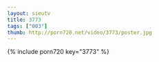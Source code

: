 ```yaml
--- 
layout: sieutv
title: 3773
tags: ["003"]
thumb: http://porn720.net/video/3773/poster.jpg
---
```

{% include porn720 key="3773" %} 

